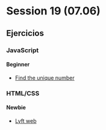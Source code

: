 # Session 19 (07.06)


## Ejercicios

### JavaScript

#### Beginner

- [Find the unique number](https://www.codewars.com/kata/585d7d5adb20cf33cb000235/train/javascript)

### HTML/CSS

#### Newbie

- [Lyft web](https://github.com/Laboratoria/gym/tree/main/exercises/lyft-web)
